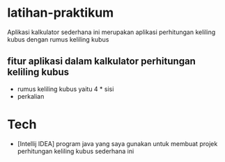 # latihan-praktikum
Aplikasi kalkulator sederhana ini merupakan aplikasi perhitungan keliling kubus dengan rumus keliling kubus 

## fitur aplikasi dalam kalkulator perhitungan keliling kubus
- rumus keliling kubus yaitu 4 * sisi
- perkalian
# Tech
- [Intellij IDEA] program java yang saya gunakan untuk membuat projek perhitungan keliling kubus sederhana ini

